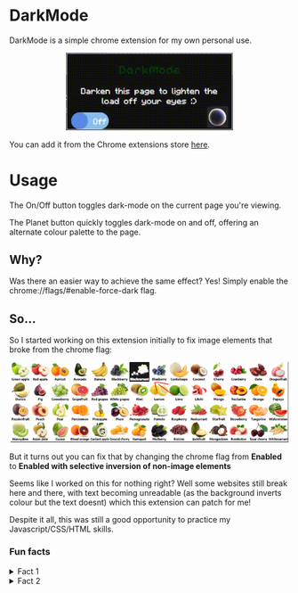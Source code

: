 # DarkMode
DarkMode is a simple chrome extension for my own personal use.

<p align="center">
  <img src="assets/preview.gif" width = "300px"/>
</p>

You can add it from the Chrome extensions store [here](https://chromewebstore.google.com/detail/darkmode/faefjgkkmbkmhemacjjnmcklnhcgoacn?authuser=1&hl=en&pli=1).
# Usage
The On/Off button toggles dark-mode on the current page you're viewing.

The Planet button quickly toggles dark-mode on and off, offering an alternate colour palette to the page.

## Why?
Was there an easier way to achieve the same effect? Yes! Simply enable the 
chrome://flags/#enable-force-dark flag.

## So...
So I started working on this extension initially to fix image elements that broke from the chrome flag:
<p align="center">
  <img src="assets/brokenelement.PNG" width = "500px"/>
</p>

But it turns out you can fix that by changing the chrome flag from <strong>Enabled</strong> to <strong>Enabled with selective inversion of non-image elements</strong>

Seems like I worked on this for nothing right? Well some websites still break here and there, with text becoming unreadable (as the background inverts colour but the text doesnt) which this extension can patch for me!

Despite it all, this was still a good opportunity to practice my Javascript/CSS/HTML skills.

### Fun facts
<details>
<summary>Fact 1</summary>

Did you know the transformations involved in inversing these colours are irreversible? 

Try it out turning the switch on and off! You can also press the planet button if you would like to avoid getting flashbanged.

A neat explanation for why this is the case can be found [here](https://stackoverflow.com/a/19325417).
</details>

<details>
<summary>Fact 2</summary>

The icons used in this extension were generated locally on my machine using Stable Diffusion methods. 

Firstly, I generated a simple icon to start off with:
<p align="left">
  <img src="assets/button128.png" width = "200px"/>
</p>

Then, I generated a second icon with the first acting as a base:
<p align="left">
  <img src="assets/button128press.png" width = "200px"/>
</p>

Lastly, I stacked the first image on top of the second. From there it was simple to add an in/out fading animation of the first image image that triggered onclick, revealing the second image hidden underneath. 

This created an effect of the planet 'lighting' when pressed:
<p align="left">
  <img src="assets/SDanimation.gif" width = "200px"/>
</p>
</details>
